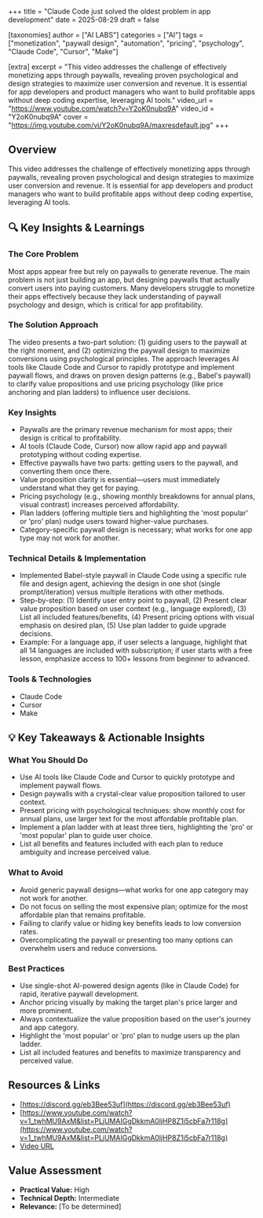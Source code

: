 +++
title = "Claude Code just solved the oldest problem in app development"
date = 2025-08-29
draft = false

[taxonomies]
author = ["AI LABS"]
categories = ["AI"]
tags = ["monetization", "paywall design", "automation", "pricing", "psychology", "Claude Code", "Cursor", "Make"]

[extra]
excerpt = "This video addresses the challenge of effectively monetizing apps through paywalls, revealing proven psychological and design strategies to maximize user conversion and revenue. It is essential for app developers and product managers who want to build profitable apps without deep coding expertise, leveraging AI tools."
video_url = "https://www.youtube.com/watch?v=Y2oK0nubq9A"
video_id = "Y2oK0nubq9A"
cover = "https://img.youtube.com/vi/Y2oK0nubq9A/maxresdefault.jpg"
+++

## Overview

This video addresses the challenge of effectively monetizing apps through paywalls, revealing proven psychological and design strategies to maximize user conversion and revenue. It is essential for app developers and product managers who want to build profitable apps without deep coding expertise, leveraging AI tools.

## 🔍 Key Insights & Learnings

### The Core Problem
Most apps appear free but rely on paywalls to generate revenue. The main problem is not just building an app, but designing paywalls that actually convert users into paying customers. Many developers struggle to monetize their apps effectively because they lack understanding of paywall psychology and design, which is critical for app profitability.

### The Solution Approach
The video presents a two-part solution: (1) guiding users to the paywall at the right moment, and (2) optimizing the paywall design to maximize conversions using psychological principles. The approach leverages AI tools like Claude Code and Cursor to rapidly prototype and implement paywall flows, and draws on proven design patterns (e.g., Babel's paywall) to clarify value propositions and use pricing psychology (like price anchoring and plan ladders) to influence user decisions.

### Key Insights
- Paywalls are the primary revenue mechanism for most apps; their design is critical to profitability.
- AI tools (Claude Code, Cursor) now allow rapid app and paywall prototyping without coding expertise.
- Effective paywalls have two parts: getting users to the paywall, and converting them once there.
- Value proposition clarity is essential—users must immediately understand what they get for paying.
- Pricing psychology (e.g., showing monthly breakdowns for annual plans, visual contrast) increases perceived affordability.
- Plan ladders (offering multiple tiers and highlighting the 'most popular' or 'pro' plan) nudge users toward higher-value purchases.
- Category-specific paywall design is necessary; what works for one app type may not work for another.

### Technical Details & Implementation
- Implemented Babel-style paywall in Claude Code using a specific rule file and design agent, achieving the design in one shot (single prompt/iteration) versus multiple iterations with other methods.
- Step-by-step: (1) Identify user entry point to paywall, (2) Present clear value proposition based on user context (e.g., language explored), (3) List all included features/benefits, (4) Present pricing options with visual emphasis on desired plan, (5) Use plan ladder to guide upgrade decisions.
- Example: For a language app, if user selects a language, highlight that all 14 languages are included with subscription; if user starts with a free lesson, emphasize access to 100+ lessons from beginner to advanced.

### Tools & Technologies
- Claude Code
- Cursor
- Make

## 💡 Key Takeaways & Actionable Insights

### What You Should Do
- Use AI tools like Claude Code and Cursor to quickly prototype and implement paywall flows.
- Design paywalls with a crystal-clear value proposition tailored to user context.
- Present pricing with psychological techniques: show monthly cost for annual plans, use larger text for the most affordable profitable plan.
- Implement a plan ladder with at least three tiers, highlighting the 'pro' or 'most popular' plan to guide user choice.
- List all benefits and features included with each plan to reduce ambiguity and increase perceived value.

### What to Avoid
- Avoid generic paywall designs—what works for one app category may not work for another.
- Do not focus on selling the most expensive plan; optimize for the most affordable plan that remains profitable.
- Failing to clarify value or hiding key benefits leads to low conversion rates.
- Overcomplicating the paywall or presenting too many options can overwhelm users and reduce conversions.

### Best Practices
- Use single-shot AI-powered design agents (like in Claude Code) for rapid, iterative paywall development.
- Anchor pricing visually by making the target plan's price larger and more prominent.
- Always contextualize the value proposition based on the user's journey and app category.
- Highlight the 'most popular' or 'pro' plan to nudge users up the plan ladder.
- List all included features and benefits to maximize transparency and perceived value.

## Resources & Links

- [https://discord.gg/eb3Bee53uf](https://discord.gg/eb3Bee53uf)
- [https://www.youtube.com/watch?v=1_twhMU9AxM&list=PLjUMAIGgDkkmA0ljHP8Z1i5cbFa7r118g](https://www.youtube.com/watch?v=1_twhMU9AxM&list=PLjUMAIGgDkkmA0ljHP8Z1i5cbFa7r118g)
- [Video URL](https://www.youtube.com/watch?v=Y2oK0nubq9A)

## Value Assessment
- **Practical Value:** High
- **Technical Depth:** Intermediate
- **Relevance:** [To be determined]

